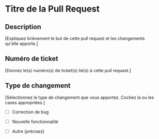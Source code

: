 # Titre de la Pull Request

## Description
[Expliquez brièvement le but de cette pull request et les changements qu'elle apporte.]

## Numéro de ticket
[Donnez le(s) numéro(s) de ticket(s) lié(s) à cette pull request.]

## Type de changement
[Sélectionnez le type de changement que vous apportez. Cochez la ou les cases appropriées.]
- [ ] Correction de bug
- [ ] Nouvelle fonctionnalité
- [ ] Autre (précisez)


